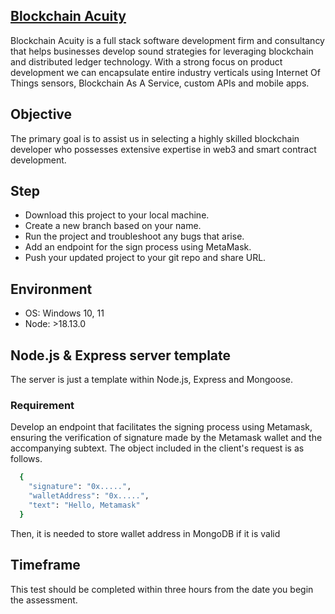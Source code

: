 ## [Blockchain Acuity](https://blockchainacuity.com/)
Blockchain Acuity is a full stack software development firm and consultancy that helps businesses develop sound strategies for leveraging blockchain and distributed ledger technology.
With a strong focus on product development we can encapsulate entire industry verticals using Internet Of Things sensors, Blockchain As A Service, custom APIs and mobile apps.


## Objective
The primary goal is to assist us in selecting a highly skilled blockchain developer who possesses extensive expertise in web3 and smart contract development.

## Step
- Download this project to your local machine.
- Create a new branch based on your name.
- Run the project and troubleshoot any bugs that arise.
- Add an endpoint for the sign process using MetaMask.
- Push your updated project to your git repo and share URL.

## Environment
- OS: Windows 10, 11
- Node: >18.13.0

## Node.js & Express server template
The server is just a template within Node.js, Express and Mongoose.


### Requirement 
Develop an endpoint that facilitates the signing process using Metamask, ensuring the verification of signature made by the Metamask wallet and the accompanying subtext.
The object included in the client's request is as follows.

```bash
  {
    "signature": "0x.....",
    "walletAddress": "0x.....",
    "text": "Hello, Metamask"
  }
```

Then, it is needed to store wallet address in MongoDB if it is valid

## Timeframe
This test should be completed within three hours from the date you begin the assessment.
